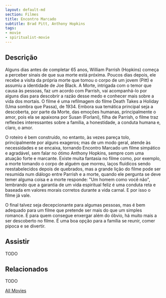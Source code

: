 ```yaml
---
layout: default-md
section: Filmes
title: Encontro Marcado
subtitle: Brad Pitt, Anthony Hopkins
tags: 
- movie
- spiritualist-movie
---
```


## Descrição
Alguns dias antes de completar 65 anos, William Parrish (Hopkins) começa a perceber sinais de que sua morte está próxima. Poucos dias depois, ele recebe a visita da própria morte que tomou o corpo de um jovem (Pitt) e assumiu a identidade de Joe Black. A Morte, intrigada com o temor que causa às pessoas, faz um acordo com Parrish, vai acompanhá-lo por alguns dias para descobrir a razão desse medo e conhecer mais sobre a vida dos mortais.
O filme é uma refilmagem do filme Death Takes a Holiday (Uma sombra que Passa), de 1934. Embora sua temática principal seja a descoberta, por parte da Morte, das emoções humanas, principalmente o amor, pois ela se apaixona por Susan (Forlani), filha de Parrish, o filme traz reflexões interessantes sobre a família, a honestidade, a conduta humana e, claro, o amor. 

O roteiro é bem construído, no entanto, às vezes pareça tolo, principalmente por alguns exageros; mas de um modo geral, atende às necessidades e se encaixa, tornando Encontro Marcado um filme simpático e agradável, sem falar no ótimo Anthony Hopkins, sempre com uma atuação forte e marcante. 
Existe muita fantasia no filme como, por exemplo, a morte tomando o corpo de alguém que morreu, laços fluídicos sendo reestabelecidos depois de quebrados, mas a grande lição do filme pode ser resumida num diálogo entre Parrish e a morte, quando ele pergunta se deve temer alguma coisa e a morte responde: "Um homem como você não", lembrando que a garantia de um vida espiritual feliz é uma conduta reta e baseada em valores morais corretos durante a vida carnal. E por isso o filme já vale.

O final talvez seja decepcionante para algumas pessoas, mas é bem adequado para um filme que pretende ser mais do que um simples romance. E para quem consegue enxergar além do óbvio, há muito mais a ser descoberto no filme. É uma boa opção para a família se reunir, comer pipoca e se divertir.


## Assistir
TODO

## Relacionados
TODO


<a href="/movies" class="button">All Movies</a>